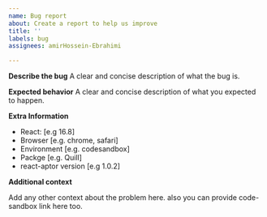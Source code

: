 ```yaml
---
name: Bug report
about: Create a report to help us improve
title: ''
labels: bug
assignees: amirHossein-Ebrahimi

---
```


**Describe the bug**
A clear and concise description of what the bug is.

**Expected behavior**
A clear and concise description of what you expected to happen.

**Extra Information**
 - React: [e.g 16.8]
 - Browser [e.g. chrome, safari]
 - Environment [e.g. codesandbox]
 - Packge [e.g. Quill]
 - react-aptor version [e.g 1.0.2]

**Additional context**

Add any other context about the problem here. also you can provide code-sandbox link here too.
